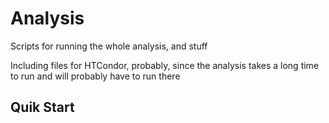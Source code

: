 Analysis
====

Scripts for running the whole analysis, and stuff

Including files for HTCondor, probably, since the analysis takes a long
time to run and will probably have to run there

Quik Start
----
